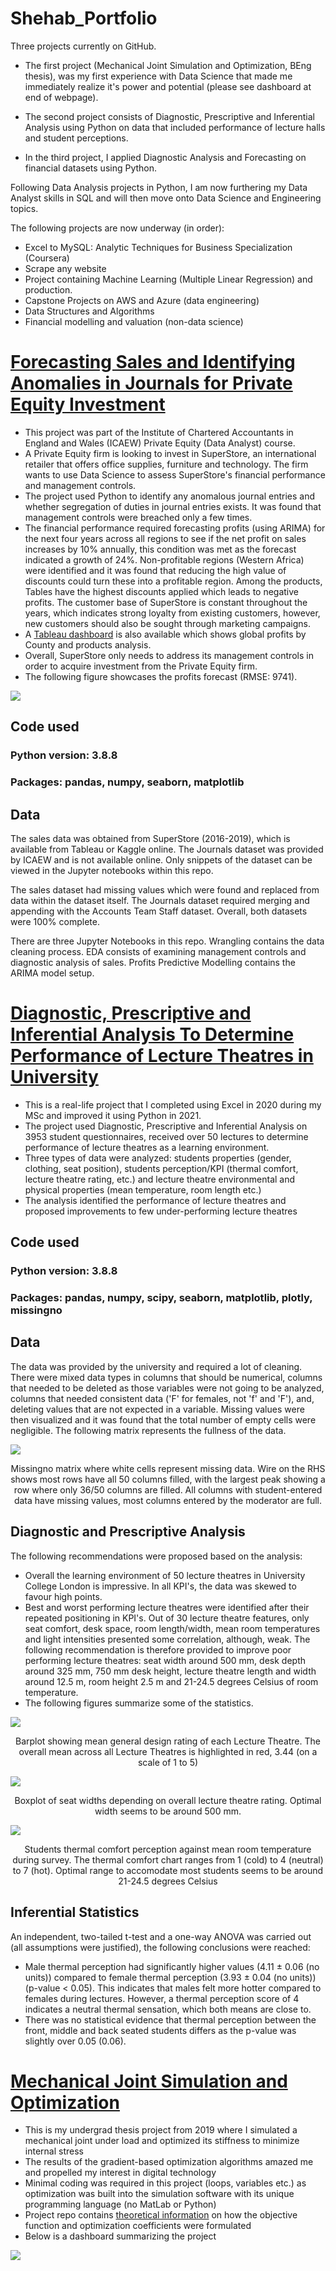 # Shehab_Portfolio
Three projects currently on GitHub.

* The first project (Mechanical Joint Simulation and Optimization, BEng thesis), was my first experience with Data Science that made me immediately realize it's power and potential (please see dashboard at end of webpage). 

* The second project consists of Diagnostic, Prescriptive and Inferential Analysis using Python on data that included performance of lecture halls and student perceptions. 

* In the third project, I applied Diagnostic Analysis and Forecasting on financial datasets using Python. 

Following Data Analysis projects in Python, I am now furthering my Data Analyst skills in SQL and will then move onto Data Science and Engineering topics.

The following projects are now underway (in order): 

* Excel to MySQL: Analytic Techniques for Business Specialization (Coursera) 
* Scrape any website
* Project containing Machine Learning (Multiple Linear Regression) and production.
* Capstone Projects on AWS and Azure (data engineering)
* Data Structures and Algorithms
* Financial modelling and valuation (non-data science)

# [Forecasting Sales and Identifying Anomalies in Journals for Private Equity Investment](https://github.com/shehab-shahid/Forecasting_Sales_And_Identifying_Anomalies_In_Journals_For_Private_Equity_Invesment)

* This project was part of the Institute of Chartered Accountants in England and Wales (ICAEW) Private Equity (Data Analyst) course.
* A Private Equity firm is looking to invest in SuperStore, an international retailer that offers office supplies, furniture and technology. The firm wants to use Data Science to assess SuperStore's financial performance and management controls.
* The project used Python to identify any anomalous journal entries and whether segregation of duties in journal entries exists. It was found that management controls were breached only a few times.
* The financial performance required forecasting profits (using ARIMA) for the next four years across all regions to see if the net profit on sales increases by 10% annually, this condition was met as the forecast indicated a growth of 24%. Non-profitable regions (Western Africa) were identified and it was found that reducing the high value of discounts could turn these into a profitable region. Among the products, Tables have the highest discounts applied which leads to negative profits. The customer base of SuperStore is constant throughout the years, which indicates strong loyalty from existing customers, however, new customers should also be sought through marketing campaigns.
* A [Tableau dashboard](https://public.tableau.com/app/profile/shehab.shahid/viz/SuperStore_16453569346800/SuperStoreDashboard) is also available which shows global profits by County and products analysis.
* Overall, SuperStore only needs to address its management controls in order to acquire investment from the Private Equity firm.
* The following figure showcases the profits forecast (RMSE: 9741).

![](images/Profit_prediction.png)

## Code used

### Python version: 3.8.8
### Packages: pandas, numpy, seaborn, matplotlib

## Data
The sales data was obtained from SuperStore (2016-2019), which is available from Tableau or Kaggle online. The Journals dataset was provided by ICAEW and is not available online. Only snippets of the dataset can be viewed in the Jupyter notebooks within this repo.

The sales dataset had missing values which were found and replaced from data within the dataset itself. The Journals dataset required merging and appending with the Accounts Team Staff dataset. Overall, both datasets were 100% complete.

There are three Jupyter Notebooks in this repo. Wrangling contains the data cleaning process. EDA consists of examining management controls and diagnostic analysis of sales. Profits Predictive Modelling contains the ARIMA model setup.


# [Diagnostic, Prescriptive and Inferential Analysis To Determine Performance of Lecture Theatres in University](https://github.com/shehab-shahid/Diagnostic_and_Inferential_Analysis_To_Determine_Performance_of_Lecture_Theatres_in_University)

* This is a real-life project that I completed using Excel in 2020 during my MSc and improved it using Python in 2021.
* The project used Diagnostic, Prescriptive and Inferential Analysis on 3953 student questionnaires, received over 50 lectures to determine performance of lecture theatres as a learning environment. 
* Three types of data were analyzed: students properties (gender, clothing, seat position), students perception/KPI (thermal comfort, lecture theatre rating, etc.) and lecture theatre environmental and physical properties (mean temperature, room length etc.)
* The analysis identified the performance of lecture theatres and proposed improvements to few under-performing lecture theatres

## Code used

### Python version: 3.8.8
### Packages: pandas, numpy, scipy, seaborn, matplotlib, plotly, missingno

## Data

The data was provided by the university and required a lot of cleaning. 
There were mixed data types in columns that should be numerical, columns that needed to be deleted as those variables were not going to be analyzed, columns that needed consistent data ('F' for females, not 'f' and 'F'), and, deleting values that are not expected in a variable.
Missing values were then visualized and it was found that the total number of empty cells were negligible. The following matrix represents the fullness of the data.

![](images/dataset_missingvalues.png)
<p align="center">
Missingno matrix where white cells represent missing data. Wire on the RHS shows most rows have all 50 columns filled, with the largest peak showing a row where only 36/50 columns are filled. All columns with student-entered data have missing values, most columns entered by the moderator are full.
</p>

## Diagnostic and Prescriptive Analysis

The following recommendations were proposed based on the analysis:
* Overall the learning environment of 50 lecture theatres in University College London is impressive. In all KPI's, the data was skewed to favour high points.
* Best and worst performing lecture theatres were identified after their repeated positioning in KPI's. Out of 30 lecture theatre features, only seat comfort, desk space, room length/width, mean room temperatures and light intensities presented some correlation, although, weak. The following recommendation is therefore provided to improve poor performing lecture theatres: seat width around 500 mm, desk depth around 325 mm, 750 mm desk height, lecture theatre length and width around 12.5 m, room height 2.5 m and 21-24.5 degrees Celsius of room temperature.
* The following figures summarize some of the statistics.

![](images/LT_designKPI_barplot.png)
<p align="center">
Barplot showing mean general design rating of each Lecture Theatre. The overall mean across all Lecture Theatres is highlighted in red, 3.44 (on a scale of 1 to 5)
</p>

![](images/boxplot_seatwidth_LTtype.png)
<p align="center">
Boxplot of seat widths depending on overall lecture theatre rating. Optimal width seems to be around 500 mm.
</p>

![](images/bubbleplot_thermalcomfort_meantemp_new.png)
<p align="center">
Students thermal comfort perception against mean room temperature during survey. The thermal comfort chart ranges from 1 (cold) to 4 (neutral) to 7 (hot). Optimal range to accomodate most students seems to be around 21-24.5 degrees Celsius
</p>

## Inferential Statistics

An independent, two-tailed t-test and a one-way ANOVA was carried out (all assumptions were justified), the following conclusions were reached:
* Male thermal perception had significantly higher values (4.11 ± 0.06 (no units)) compared to female thermal perception (3.93 ± 0.04 (no units)) (p-value < 0.05). This indicates that males felt more hotter compared to females during lectures. However, a thermal perception score of 4 indicates a neutral thermal sensation, which both means are close to.
*  There was no statistical evidence that thermal perception between the front, middle and back seated students differs as the p-value was slightly over 0.05 (0.06).

# [Mechanical Joint Simulation and Optimization](https://github.com/shehab-shahid/Mechanical_Joint_Simulation_Optimization)
* This is my undergrad thesis project from 2019 where I simulated a mechanical joint under load and optimized its stiffness to minimize internal stress
* The results of the gradient-based optimization algorithms amazed me and propelled my interest in digital technology
* Minimal coding was required in this project (loops, variables etc.) as optimization was built into the simulation software with its unique programming language (no MatLab or Python)
* Project repo contains [theoretical information](https://github.com/shehab-shahid/Mechanical_Joint_Simulation_Optimization/blob/main/Brief_Application_Theory/Optimization_Condensed_Report.ipynb) on how the objective function and optimization coefficients were formulated
* Below is a dashboard summarizing the project

![](images/OptimizationDashboard.png)
